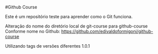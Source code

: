 #Github Course

Este é um repositório teste para aprender como o Git funciona.

Alteração do nome do diretório local de git-course para github-course
Conforme nome no Github:
https://github.com/edivaldoformigoni/github-course

Utilizando tags de versões diferentes 1.0.1
